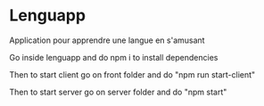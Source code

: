 # Lenguapp
Application pour apprendre une langue en s'amusant

Go inside lenguapp and do npm i to install dependencies

Then to start client go on front folder and do "npm run start-client" 

Then to start server go on server folder  and do "npm start"
